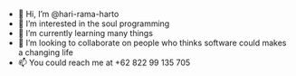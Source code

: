 - 👋 Hi, I’m @hari-rama-harto
- 👀 I’m interested in the soul programming
- 🌱 I’m currently learning many things
- 💞️ I’m looking to collaborate on people who thinks software could makes a changing life
- 📫 You could reach me at +62 822 99 135 705
